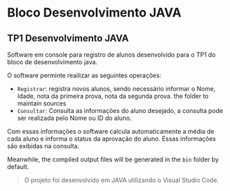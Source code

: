 # Bloco Desenvolvimento JAVA
## TP1 Desenvolvimento JAVA

Software em console para registro de alunos desenvolvido para o TP1 do bloco de desenvolvimento java.

O software perminte reailizar as seguintes operações:

- `Registrar`: registra novos alunos, sendo necessário informar o Nome, Idade, nota da primeira prova, nota da segunda prova.
the folder to maintain sources
- `Consultar`: Consulta as informações do aluno desejado, a consulta pode ser realizada pelo Nome ou ID do aluno.

Com essas informações o software calcula automaticamente a média de cada aluno e informa o status da aprovação do aluno. Essas informações são exibidas na consulta.

Meanwhile, the compiled output files will be generated in the `bin` folder by default.

> O projeto foi desenvolvido em JAVA utilizando o Visual Studio Code.